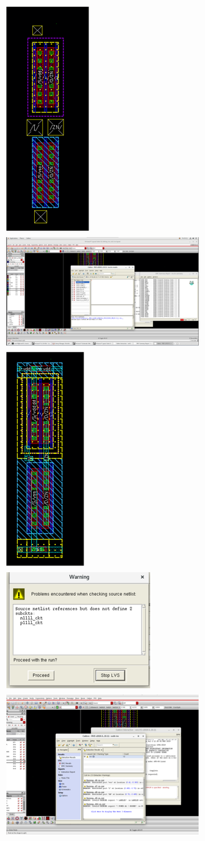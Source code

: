 ![](https://raw.githubusercontent.com/acdefg/cdn/main/obsidian/20221028015609.png)

![](https://raw.githubusercontent.com/acdefg/cdn/main/obsidian/20221028031139.png)


![](https://raw.githubusercontent.com/acdefg/cdn/main/obsidian/20221028032844.png)

![](https://raw.githubusercontent.com/acdefg/cdn/main/obsidian/Snipaste_2022-10-28_03-26-18.png)

![](https://raw.githubusercontent.com/acdefg/cdn/main/obsidian/Snipaste_2022-10-28_03-27-11.png)



